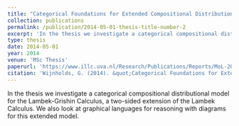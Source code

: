 ```yaml
---
title: "Categorical Foundations for Extended Compositional Distributional Models of Meaning"
collection: publications
permalink: /publication/2014-05-01-thesis-title-number-2
excerpt: 'In the thesis we investigate a categorical compositional distributional model for the Lambek-Grishin Calculus, a two-sided extension of the Lambek Calculus. We also look at graphical languages for reasoning with diagrams for this extended model.'
type: thesis
date: 2014-05-01
year: 2014
venue: 'MSc Thesis'
paperurl: 'https://www.illc.uva.nl/Research/Publications/Reports/MoL-2014-22.text.pdf'
citation: 'Wijnholds, G. (2014). &quot;Categorical Foundations for Extended Compositional Distributional Models of Meaning.&quot; <i>MSc Thesis, Institute for Logic, Language, and Computation</i>.'
---
```

In the thesis we investigate a categorical compositional distributional model for the Lambek-Grishin Calculus, a two-sided extension of the Lambek Calculus. We also look at graphical languages for reasoning with diagrams for this extended model.
